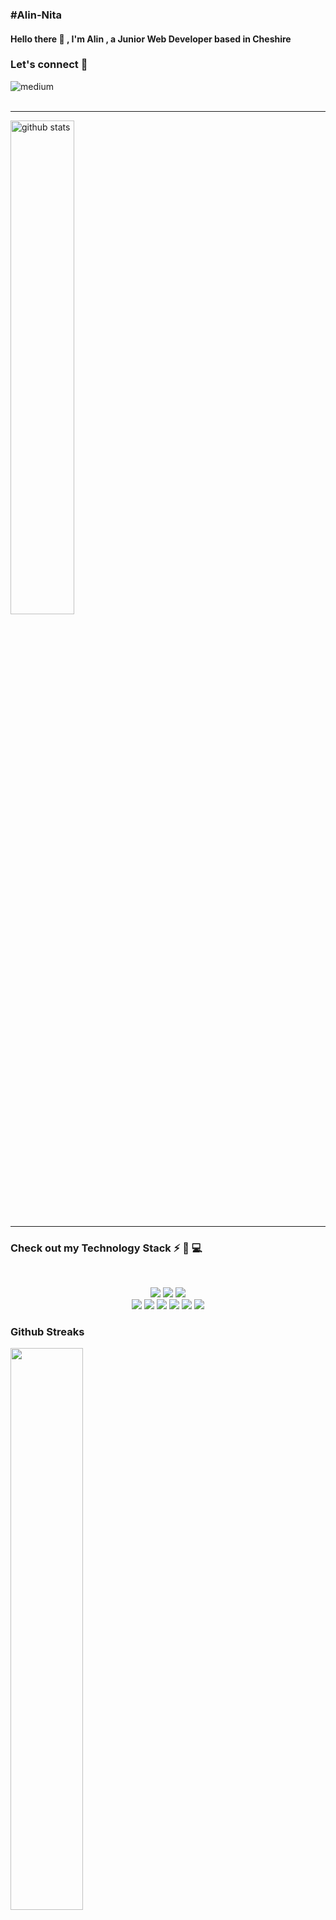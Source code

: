 <h3>#Alin-Nita</h3>
<h4>
Hello there 👋 , I'm Alin , a Junior Web Developer based in Cheshire
</h4>    
    <h3 align='left'>
   Let's connect 🔗
    </h3>
  <p align='left'>
    <a href="https://www.linkedin.com/in/alin-nita-b69288207/" target="_blank">
       <img align="left" alt="medium" src="https://img.shields.io/badge/LinkedIn-0077B5?style=for-the-badge&logo=linkedin&logoColor=white" />
    </a>
</p>
<br/><br/>
  <hr>
</p>
<img src="https://github-readme-stats.vercel.app/api?username=Alin-Nita&show_icons=true&theme=gotham" alt="github stats" width="45%" align="center"/>

<hr>
<h3 align='left'>
   Check out my Technology Stack ⚡ 🚀  💻
</h3>

<br>
<p align="center">
    <img src="https://img.shields.io/badge/React-20232A?style=for-the-badge&logo=react&logoColor=61DAFB" />
    <img src="https://img.shields.io/badge/Amazon_AWS-FF9900?style=for-the-badge&logo=amazonaws&logoColor=white" /> 
    <img src="https://img.shields.io/badge/CSS3-1572B6?style=for-the-badge&logo=css3&logoColor=white" />
    <br>
     <img src="https://img.shields.io/badge/HTML5-E34F26?style=for-the-badge&logo=html5&logoColor=white" />
   <img src="https://img.shields.io/badge/JavaScript-F7DF1E?style=for-the-badge&logo=javascript&logoColor=black" />
 <img src="https://img.shields.io/badge/Sass-CC6699?style=for-the-badge&logo=sass&logoColor=white" />
 <img src="https://img.shields.io/badge/MySQL-005C84?style=for-the-badge&logo=mysql&logoColor=white" />
 <img src="https://img.shields.io/badge/Figma-F24E1E?style=for-the-badge&logo=figma&logoColor=white" />
 <img src="https://img.shields.io/badge/Java-ED8B00?style=for-the-badge&logo=java&logoColor=white" />
 </p>

### Github Streaks

<img src="https://github-readme-streak-stats.herokuapp.com/?user=Alin-Nita&theme=dark" width="48%" />
    <br>
<img src="https://github-readme-stats.vercel.app/api/top-langs/?username=Alin-Nita&layout=compact&show_icons=true&theme=gotham" />


<hr>

<h3>
Interests 
    </h3>
<ul>
    <li>
 📖 Reading
    </li>
    <li>
📚 Constant education
    </li>
    <li>
💻 Coding
    </li>
    <li>
🎮 Video games
    </li>
    <li>
🌲 Nature
    </li>
</ul>
